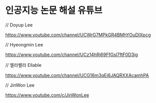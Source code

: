 # 인공지능 논문 해설 유튜브

// Doyup Lee

https://www.youtube.com/channel/UCWrG7MPkGR4BMhYOuDIXpcg

// Hyeongmin Lee

https://www.youtube.com/channel/UCz14hRj69FfGsl7ftF0D3ig

// 엘라벨라 Ellable

https://www.youtube.com/channel/UCG16m3qEi6JAQRXXAcamhPA

// JinWon Lee

https://www.youtube.com/c/JinWonLee

